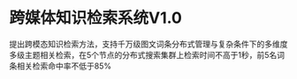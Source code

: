# 跨媒体知识检索系统V1.0
提出跨模态知识检索方法，支持千万级图文词条分布式管理与复杂条件下的多维度多级主题相关检索，在5个节点的分布式搜索集群上检索时间不高于1秒，前5名词条相关检索命中率不低于85%